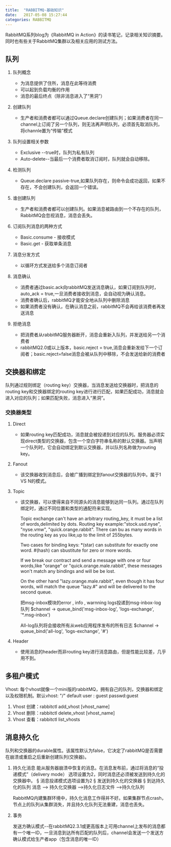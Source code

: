 ```yaml
---
title:  "RABBITMQ-基础知识"
date:   2017-05-08 15:27:44
categories: RABBITMQ
---
```


RabbitMQ系列blog为《RabbitMQ in Action》的读书笔记，记录相关知识摘要。同时也有些关于RabbitMQ集群以及相关应用的测试方法。

## **队列**

1. 队列概念
	- 为消息提供了住所，消息在此等待消费
	- 可以起到负载均衡的作用
	- 消息的最后终点（除非消息进入了“黑洞”）
2. 创建队列
	- 生产者和消费者都可以通过Queue.declare创建队列；如果消费者在同一channel上订阅了另一个队列，则无法再声明队列，必须首先取消队列，将channle置为“传输”模式
3. 队列设置相关参数
	- Exclusive --true时，队列为私有队列
	- Auto-delete--当最后一个消费者取消订阅时，队列就会自动移除。
4. 检测队列
	- Queue.declare passive-true,如果队列存在，则命令会成功返回，如果不存在，不会创建队列，会返回一个错误。
5. 谁创建队列
	- 生产者和消费者都可以创建队列。如果消息被路由到一个不存在的队列，RabbitMQ会忽视消息，消息会丢失。	
6. 订阅队列消息的两种方式
	- Basic.consume - 接收模式
	- Basic.get - 获取单条消息
	
7. 消息分发方式
	- 以循环方式发送给多个消息订阅者
	
8. 消息确认
	- 消费者通过basic.ack向rabbitMQ发送消息确认，如果订阅到队列时，auto_ack = true,一旦消费者接收到消息，会自动视为确认消息。
	- 消费者确认后，rabbitMQ才能安全地从队列中删除消息
	- 如果消费者没有确认，在确认消息之前，rabbitMQ不会再给该消费者再发送消息
	
9. 拒绝消息
	- 把消费者从rabbitMQ服务器断开，消息会重新入队列，并发送给另一个消费者
	- rabbitMQ2.0或以上版本，basic.reject = true,消息会重新发给下一个订阅者；basic.reject=false消息会被从队列中移除，不会发送给新的消费者

## **交换器和绑定**

队列通过规则绑定（routing key）交换器，当消息发送给交换器时，把消息的routing key和交换器绑定的routing key进行进行匹配，如果匹配成功，消息就会进入对应的队列；如果匹配失败，消息进入“黑洞”。

### 交换器类型

1. Direct
	- 如果routing key匹配成功，消息就会被投递到对应的队列。服务器必须实现direct类型的交换器，包含一个空白字符串名称的默认交换器。当声明一个队列时，它会自动绑定到默认交换器，并以队列名称做为routing key。
	
2. Fanout
	- 该交换器收到消息后，会被广播到绑定到fanout交换器的队列中。属于1 VS N的模式。
	
3. Topic
	- 该交换器，可以使得来自不同源头的消息能够到达同一队列。通过在队列绑定时，通过不同位置和类型的通配符来实现。

		Topic exchange can't have an arbitrary routing_key, it must be a list of words,delimited by dots. Routing key example:"stock.usd.nyse", "nyse.vmw", "quick.orange.rabbit". There can bu as many words in the routing key as you like,up to the limit of 255bytes.
		
		Two cases for binding keys:
		*(star) can substitute for exactly one word.
		#(hash) can sbustitute for zero or more words.
		
		If we break our contract and send a message with one or four words,like "orange" or "quick.orange.male.rabbit", these messages won't match any bindings and will be be lost.
		
		On the other hand "lazy.orange.male.rabbit", even though it has four words, will match the queue "lazy.#" and will be delivered to the second queue.
		
		
		把msg-inbox模块的error , info , warnning logs投递到msg-inbox-log 队列
		$channel -> queue_bind('msg-inbox-log', 'logs-exchange', '*.msg-inbox')
		
		All-log队列将会接收所有从web应用程序发布的所有日志
		$channel -> queue_bind('all-log', 'logs-exchange', '#')
	
4. Header
	- 使用消息的header而非routing key进行消息路由，但是性能比较差，几乎用不到。

## **多租户模式**

Vhost: 每个vhost就像一个mini版的rabbitMQ，拥有自己的队列，交换器和绑定以及权限机制。默认vhost: "/"  default user : guest  passwd:guest
	
1. Vhost 创建：rabbitctl add_vhost [vhost_name]	
2. Vhost 删除：rabbitctl delete_vhost [vhost_name]	
3. Vhost 查看：rabbitctl list_vhosts

## **消息持久化**

队列和交换器的durable属性。该属性默认为false，它决定了rabbitMQ是否需要在崩溃或重启之后重新创建队列(交换器)。
	
1. 持久化消息
	能从服务器崩溃中恢复的消息。在消息发布前，通过将消息的“投递模式”（delivery mode）
	选项设置为2，同时消息还必须被发送到持久化的交换器中。
		§ 消息投递模式选项设置为2
		§ 发送到持久化的交换器
		§ 到达持久化的队列
	消息 --> 持久化交换器 -->持久化日志文件 -->持久化队列
	
	RabbitMQ内建集群环境中，持久化消息工作得并不好。如果集群节点crash，节点上的队列从集群消失，并且持久化队列无法重建，消息也丢失。
	
2. 事务
	
	发送方确认模式--在rabbitMQ2.3.1或更高版本上可用channel上发布的消息都有一个唯一ID，一旦消息到达所有匹配的队列后，channel会发送一个发送方确认模式给生产者app（包含消息的唯一ID）


